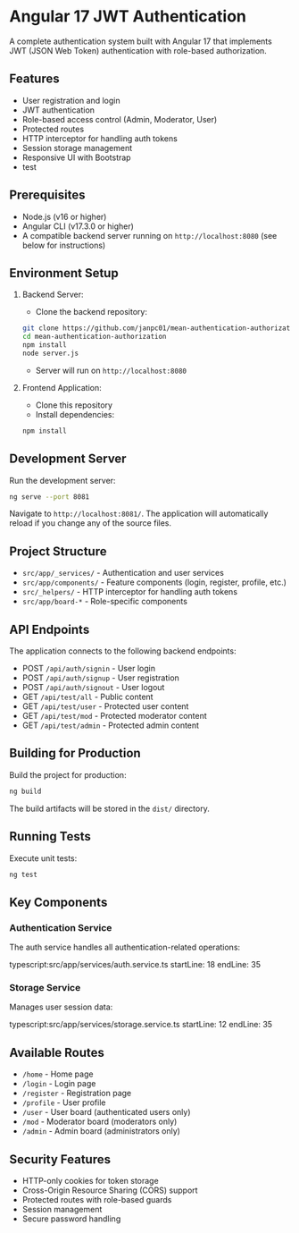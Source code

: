 # Angular 17 JWT Authentication

A complete authentication system built with Angular 17 that implements JWT (JSON Web Token) authentication with role-based authorization.

## Features

- User registration and login
- JWT authentication
- Role-based access control (Admin, Moderator, User)
- Protected routes
- HTTP interceptor for handling auth tokens
- Session storage management
- Responsive UI with Bootstrap
- test

## Prerequisites

- Node.js (v16 or higher)
- Angular CLI (v17.3.0 or higher)
- A compatible backend server running on `http://localhost:8080` (see below for instructions)

## Environment Setup

1. Backend Server:
   - Clone the backend repository:
   ```bash
   git clone https://github.com/janpc01/mean-authentication-authorization
   cd mean-authentication-authorization
   npm install
   node server.js
   ```
   - Server will run on `http://localhost:8080`

2. Frontend Application:
   - Clone this repository
   - Install dependencies:
   ```bash
   npm install
   ```

## Development Server

Run the development server:
```bash
ng serve --port 8081
```
Navigate to `http://localhost:8081/`. The application will automatically reload if you change any of the source files.

## Project Structure

- `src/app/_services/` - Authentication and user services
- `src/app/components/` - Feature components (login, register, profile, etc.)
- `src/_helpers/` - HTTP interceptor for handling auth tokens
- `src/app/board-*` - Role-specific components

## API Endpoints

The application connects to the following backend endpoints:

- POST `/api/auth/signin` - User login
- POST `/api/auth/signup` - User registration
- POST `/api/auth/signout` - User logout
- GET `/api/test/all` - Public content
- GET `/api/test/user` - Protected user content
- GET `/api/test/mod` - Protected moderator content
- GET `/api/test/admin` - Protected admin content

## Building for Production

Build the project for production:
```bash
ng build
```

The build artifacts will be stored in the `dist/` directory.

## Running Tests

Execute unit tests:
```bash
ng test
```


## Key Components

### Authentication Service
The auth service handles all authentication-related operations:

typescript:src/app/services/auth.service.ts
startLine: 18
endLine: 35

### Storage Service
Manages user session data:

typescript:src/app/services/storage.service.ts
startLine: 12
endLine: 35

## Available Routes

- `/home` - Home page
- `/login` - Login page
- `/register` - Registration page
- `/profile` - User profile
- `/user` - User board (authenticated users only)
- `/mod` - Moderator board (moderators only)
- `/admin` - Admin board (administrators only)

## Security Features

- HTTP-only cookies for token storage
- Cross-Origin Resource Sharing (CORS) support
- Protected routes with role-based guards
- Session management
- Secure password handling

